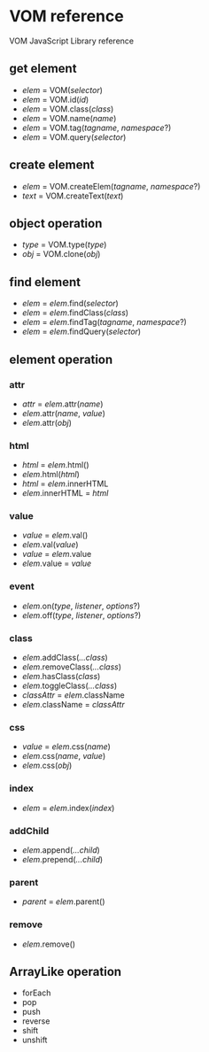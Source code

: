 # VOM reference
VOM JavaScript Library reference

## get element
- *elem* = VOM(*selector*)
- *elem* = VOM.id(*id*)
- *elem* = VOM.class(*class*)
- *elem* = VOM.name(*name*)
- *elem* = VOM.tag(*tagname*, *namespace*?)
- *elem* = VOM.query(*selector*)

## create element
- *elem* = VOM.createElem(*tagname*, *namespace*?)
- *text* = VOM.createText(*text*)

## object operation
- *type* = VOM.type(*type*)
- *obj* = VOM.clone(*obj*)

## find element
- *elem* = *elem*.find(*selector*)
- *elem* = *elem*.findClass(*class*)
- *elem* = *elem*.findTag(*tagname*, *namespace*?)
- *elem* = *elem*.findQuery(*selector*)

## element operation
### attr
- *attr* = *elem*.attr(*name*)
- *elem*.attr(*name*, *value*)
- *elem*.attr(*obj*)

### html
- *html* = *elem*.html()
- *elem*.html(*html*)
- *html* = *elem*.innerHTML
- *elem*.innerHTML = *html*

### value
- *value* = *elem*.val()
- *elem*.val(*value*)
- *value* = *elem*.value
- *elem*.value = *value*

### event
- *elem*.on(*type*, *listener*, *options*?)
- *elem*.off(*type*, *listener*, *options*?)

### class
- *elem*.addClass(*...class*)
- *elem*.removeClass(*...class*)
- *elem*.hasClass(*class*)
- *elem*.toggleClass(*...class*)
- *classAttr* = *elem*.className
- *elem*.className = *classAttr*

### css
- *value* = *elem*.css(*name*)
- *elem*.css(*name*, *value*)
- *elem*.css(*obj*)

### index
- *elem* = *elem*.index(*index*)

### addChild
- *elem*.append(*...child*)
- *elem*.prepend(*...child*)

### parent
- *parent* = *elem*.parent()

### remove
- *elem*.remove()

## ArrayLike operation
- forEach
- pop
- push
- reverse
- shift
- unshift
